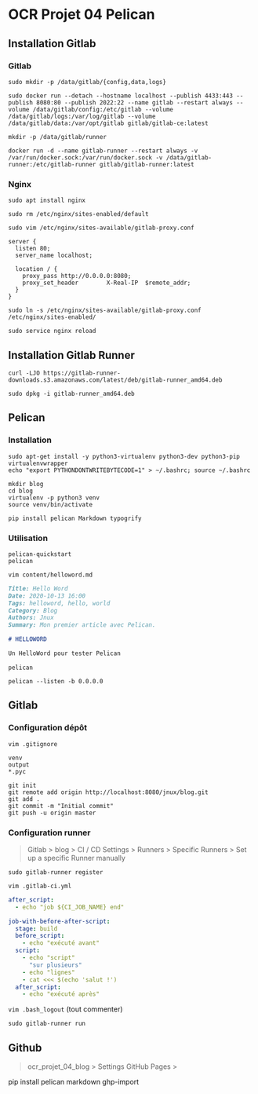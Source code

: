 # OCR Projet 04 Pelican

## Installation Gitlab

### Gitlab

```shell
sudo mkdir -p /data/gitlab/{config,data,logs}

sudo docker run --detach --hostname localhost --publish 4433:443 --publish 8080:80 --publish 2022:22 --name gitlab --restart always --volume /data/gitlab/config:/etc/gitlab --volume /data/gitlab/logs:/var/log/gitlab --volume /data/gitlab/data:/var/opt/gitlab gitlab/gitlab-ce:latest

mkdir -p /data/gitlab/runner

docker run -d --name gitlab-runner --restart always -v /var/run/docker.sock:/var/run/docker.sock -v /data/gitlab-runner:/etc/gitlab-runner gitlab/gitlab-runner:latest
```

### Nginx

```shell
sudo apt install nginx

sudo rm /etc/nginx/sites-enabled/default

sudo vim /etc/nginx/sites-available/gitlab-proxy.conf
```

```nginx
server {
  listen 80;
  server_name localhost;

  location / {
    proxy_pass http://0.0.0.0:8080;
    proxy_set_header        X-Real-IP  $remote_addr;
  }
}
```

```shell
sudo ln -s /etc/nginx/sites-available/gitlab-proxy.conf /etc/nginx/sites-enabled/

sudo service nginx reload
```

## Installation Gitlab Runner

```shell
curl -LJO https://gitlab-runner-downloads.s3.amazonaws.com/latest/deb/gitlab-runner_amd64.deb

sudo dpkg -i gitlab-runner_amd64.deb
```

## Pelican

### Installation

```shell
sudo apt-get install -y python3-virtualenv python3-dev python3-pip virtualenvwrapper
echo "export PYTHONDONTWRITEBYTECODE=1" > ~/.bashrc; source ~/.bashrc

mkdir blog
cd blog
virtualenv -p python3 venv
source venv/bin/activate

pip install pelican Markdown typogrify
```

### Utilisation

```shell
pelican-quickstart
pelican

vim content/helloword.md
```

```markdown
Title: Hello Word
Date: 2020-10-13 16:00
Tags: helloword, hello, world
Category: Blog
Authors: Jnux
Summary: Mon premier article avec Pelican.

# HELLOWORD

Un HelloWord pour tester Pelican
```

```shell
pelican

pelican --listen -b 0.0.0.0
```

## Gitlab

### Configuration dépôt

`vim .gitignore `

```shell
venv
output
*.pyc
```

```shell
git init
git remote add origin http://localhost:8080/jnux/blog.git
git add .
git commit -m "Initial commit"
git push -u origin master
```

### Configuration runner

>Gitlab > blog > CI / CD Settings > Runners > Specific Runners > Set up a specific Runner manually

```shell
sudo gitlab-runner register

vim .gitlab-ci.yml
```

```yaml
after_script:
  - echo "job ${CI_JOB_NAME} end"

job-with-before-after-script:
  stage: build
  before_script:
    - echo "exécuté avant"
  script:
    - echo "script"
      "sur plusieurs"
    - echo "lignes"
    - cat <<< $(echo 'salut !')
  after_script:
    - echo "exécuté après"
```


`vim .bash_logout` (tout commenter)

`sudo gitlab-runner run`

## Github

> ocr_projet_04_blog > Settings GitHub Pages > 

pip install pelican markdown ghp-import